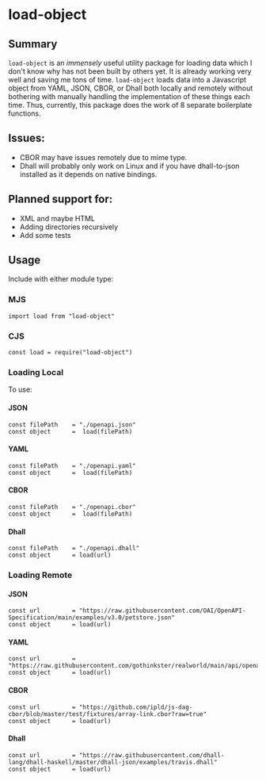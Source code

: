 # load-object

## Summary

`load-object` is an *immensely* useful utility package for loading data which I don't know why has not been built by others yet. It is already working very well and saving me tons of time. `load-object` loads data into a Javascript object from YAML, JSON, CBOR, or Dhall both locally and remotely without bothering with manually handling the implementation of these things each time. Thus, currently, this package does the work of 8 separate boilerplate functions. 

## Issues:
- CBOR may have issues remotely due to mime type.
- Dhall will probably only work on Linux and if you have dhall-to-json installed as it depends on native bindings.

## Planned support for:
- XML and maybe HTML
- Adding directories recursively
- Add some tests

## Usage

Include with either module type:

### MJS
``` node
import load from "load-object"
```
### CJS
``` node
const load = require("load-object")
```

### Loading Local

To use:

#### JSON
```node
const filePath    = "./openapi.json"
const object      =  load(filePath)
```

#### YAML
```node
const filePath    = "./openapi.yaml"
const object      =  load(filePath)
```

#### CBOR
```node
const filePath    = "./openapi.cbor"
const object      =  load(filePath)
```

#### Dhall
```node
const filePath    = "./openapi.dhall"
const object      = load(url)
```

### Loading Remote

#### JSON
```node
const url         = "https://raw.githubusercontent.com/OAI/OpenAPI-Specification/main/examples/v3.0/petstore.json"
const object      = load(url)
```

#### YAML
```node
const url         = "https://raw.githubusercontent.com/gothinkster/realworld/main/api/openapi.yml"
const object      = load(url)
```

#### CBOR
```node
const url         = "https://github.com/ipld/js-dag-cbor/blob/master/test/fixtures/array-link.cbor?raw=true"
const object      = load(url)
```

#### Dhall
```node
const url         = "https://raw.githubusercontent.com/dhall-lang/dhall-haskell/master/dhall-json/examples/travis.dhall"
const object      = load(url)
```
